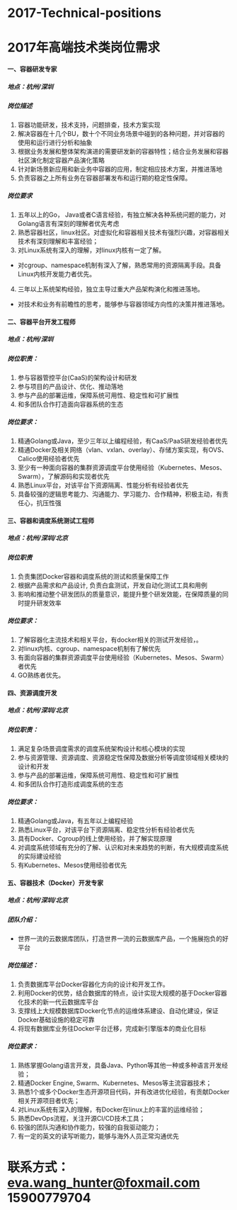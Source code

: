# 2017-Technical-positions
# 2017年高端技术类岗位需求
####  一、容器研发专家
##### 地点：杭州/深圳
##### 岗位描述
1. 容器功能研发，技术支持，问题排查，技术方案实现
2. 解决容器在十几个BU，数十个不同业务场景中碰到的各种问题，并对容器的使用和运行进行分析和抽象 
3. 根据业务发展和整体架构演进的需要研发新的容器特性；结合业务发展和容器社区演化制定容器产品演化策略 
4. 针对新场景新应用和新业务中容器的应用，制定相应技术方案，并推进落地 
5. 负责容器之上所有业务在容器部署发布和运行期的稳定性保障。
##### 岗位要求
1. 五年以上的Go， Java或者C语言经验，有独立解决各种系统问题的能力，对Golang语言有深刻的理解者优先考虑 
2. 熟悉容器社区，linux社区。对虚拟化和容器相关技术有强烈兴趣，对容器相关技术有深刻理解和丰富经验； 
3. 对Linux系统有深入的理解，对linux内核有一定了解。
*  对cgroup、namespace机制有深入了解，熟悉常用的资源隔离手段。具备Linux内核开发能力者优先。 
4. 三年以上系统架构经验，独立主导过重大产品架构演化和推进落地。
*  对技术和业务有前瞻性的思考，能够参与容器领域方向性的决策并推进落地。
####  二、容器平台开发工程师 
##### 地点：杭州/深圳
##### 岗位职责： 
1. 参与容器管控平台(CaaS)的架构设计和研发 
2. 参与项目的产品设计、优化、推动落地 
3. 参与产品的部署运维，保障系统可用性、稳定性和可扩展性 
4. 和多团队合作打造面向容器系统的生态
##### 岗位要求：
1. 精通Golang或Java，至少三年以上编程经验，有CaaS/PaaS研发经验者优先 
2. 精通Docker及相关网络（vlan、vxlan、overlay）、存储方案实现，有OVS、Calico使用经验者优先 
3. 至少有一种面向容器的集群资源调度平台使用经验（Kubernetes、Mesos、Swarm），了解源码和实现者优先 
4. 熟悉Linux平台，对该平台下资源隔离、性能分析有经验者优先 
5. 具备较强的逻辑思考能力、沟通能力、学习能力、合作精神，积极主动，有责任心，抗压性强
####  三、容器和调度系统测试工程师
##### 地点：杭州/深圳/北京
##### 岗位职责 
1. 负责集团Docker容器和调度系统的测试和质量保障工作 
2. 根据产品需求和产品设计, 负责白盒测试，开发自动化测试工具和用例 
3. 影响和推动整个研发团队的质量意识，能提升整个研发效能，在保障质量的同时提升研发效率
##### 岗位要求：
1. 了解容器化主流技术和相关平台，有docker相关的测试开发经验，。 
2. 对linux内核、cgroup、namespace机制有了解优先 
3. 有面向容器的集群资源调度平台使用经验（Kubernetes、Mesos、Swarm）者优先 
4. GO熟练者优先。
####  四、资源调度开发
##### 地点：杭州/深圳/北京
##### 岗位职责： 
1. 满足复杂场景调度需求的调度系统架构设计和核心模块的实现 
2. 参与资源管理、资源调度、资源稳定性保障及数据分析等调度领域相关模块的设计和开发 
3. 参与产品的部署运维，保障系统可用性、稳定性和可扩展性 
4. 和多团队合作打造形成调度系统的生态
##### 岗位要求：
1. 精通Golang或Java，有五年以上编程经验 
2. 熟悉Linux平台，对该平台下资源隔离、稳定性分析有经验者优先 
3. 具有Docker、Cgroup的线上使用经验，并了解实现原理 
4. 对调度系统领域有充分的了解、认识和对未来趋势的判断，有大规模调度系统的实际建设经验 
5. 有Kubernetes、Mesos使用经验者优先 
####  五、容器技术（Docker）开发专家  
##### 地点：杭州/深圳/北京
##### 团队介绍：
*  世界一流的云数据库团队，打造世界一流的云数据库产品，一个施展抱负的好平台
##### 岗位描述：
1. 负责数据库平台Docker容器化方向的设计和开发工作。
2. 利用Docker的优势，结合数据库的特点，设计实现大规模的基于Docker容器化技术的新一代云数据库平台
3. 支撑线上大规模数据库Docker化节点的运维体系建设、自动化建设，保证Docker基础设施的稳定可靠
4. 将现有数据库业务往Docker平台迁移，完成新引擎版本的商业化目标
##### 岗位要求：
1. 熟练掌握Golang语言开发，具备Java、Python等其他一种或多种语言开发经验；
2. 精通Docker Engine, Swarm、Kubernetes、Mesos等主流容器技术；
3. 熟悉1个或多个Docker生态开源项目代码，并有改进优化经验，有贡献Docker相关开源项目者优先；
4. 对Linux系统有深入的理解，有Docker在linux上的丰富的运维经验；
5. 熟悉DevOps流程，关注开源CI/CD技术工具；
6. 较强的团队沟通和协作能力，较强的自我驱动能力；
7. 有一定的英文的读写听能力，能够与海外人员正常沟通优先
# 联系方式：eva.wang_hunter@foxmail.com  15900779704


